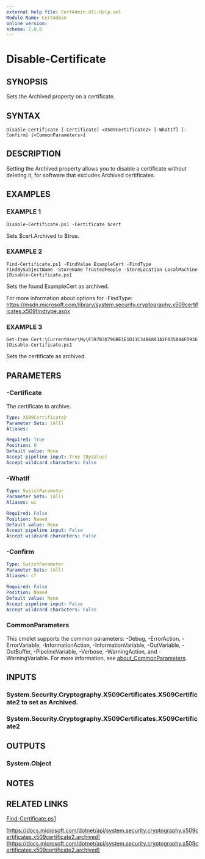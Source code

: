 ```yaml
---
external help file: CertAdmin.dll-Help.xml
Module Name: CertAdmin
online version:
schema: 2.0.0
---
```


# Disable-Certificate

## SYNOPSIS
Sets the Archived property on a certificate.

## SYNTAX

```
Disable-Certificate [-Certificate] <X509Certificate2> [-WhatIf] [-Confirm] [<CommonParameters>]
```

## DESCRIPTION
Setting the Archived property allows you to disable a certificate without deleting it,
for software that excludes Archived certificates.

## EXAMPLES

### EXAMPLE 1
```
Disable-Certificate.ps1 -Certificate $cert
```

Sets $cert.Archived to $true.

### EXAMPLE 2
```
Find-Certificate.ps1 -FindValue ExampleCert -FindType FindBySubjectName -StoreName TrustedPeople -StoreLocation LocalMachine |Disable-Certificate.ps1
```

Sets the found ExampleCert as archived.

For more information about options for -FindType:
https://msdn.microsoft.com/library/system.security.cryptography.x509certificates.x509findtype.aspx

### EXAMPLE 3
```
Get-Item Cert:\CurrentUser\My\F397B30796BE1E1D11C34B6893A2F035844FD936 |Disable-Certificate.ps1
```

Sets the certificate as archived.

## PARAMETERS

### -Certificate
The certificate to archive.

```yaml
Type: X509Certificate2
Parameter Sets: (All)
Aliases:

Required: True
Position: 0
Default value: None
Accept pipeline input: True (ByValue)
Accept wildcard characters: False
```

### -WhatIf
```yaml
Type: SwitchParameter
Parameter Sets: (All)
Aliases: wi

Required: False
Position: Named
Default value: None
Accept pipeline input: False
Accept wildcard characters: False
```

### -Confirm
```yaml
Type: SwitchParameter
Parameter Sets: (All)
Aliases: cf

Required: False
Position: Named
Default value: None
Accept pipeline input: False
Accept wildcard characters: False
```

### CommonParameters
This cmdlet supports the common parameters: -Debug, -ErrorAction, -ErrorVariable, -InformationAction, -InformationVariable, -OutVariable, -OutBuffer, -PipelineVariable, -Verbose, -WarningAction, and -WarningVariable. For more information, see [about_CommonParameters](http://go.microsoft.com/fwlink/?LinkID=113216).

## INPUTS

### System.Security.Cryptography.X509Certificates.X509Certificate2 to set as Archived.
### System.Security.Cryptography.X509Certificates.X509Certificate2

## OUTPUTS

### System.Object

## NOTES

## RELATED LINKS

[Find-Certificate.ps1]()

[https://docs.microsoft.com/dotnet/api/system.security.cryptography.x509certificates.x509certificate2.archived](https://docs.microsoft.com/dotnet/api/system.security.cryptography.x509certificates.x509certificate2.archived)

